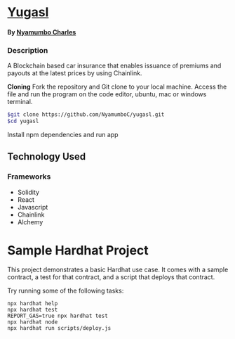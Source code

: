 # [Yugasl](https://github.com/NyamumboC/yugasl.git)
#### By [Nyamumbo Charles](https://github.com/NyamumboC/yugasl.git)
### Description
A Blockchain based car insurance that enables issuance of premiums and payouts at the latest prices by using Chainlink.

**Cloning**
Fork the repository and Git clone to your local machine. Access the file and run the program on the code editor, ubuntu, mac or windows terminal.

```bash
$git clone https://github.com/NyamumboC/yugasl.git
$cd yugasl
```

Install npm dependencies and run app

## Technology Used
### Frameworks
* Solidity
* React
* Javascript
* Chainlink
* Alchemy



# Sample Hardhat Project

This project demonstrates a basic Hardhat use case. It comes with a sample contract, a test for that contract, and a script that deploys that contract.

Try running some of the following tasks:

```shell
npx hardhat help
npx hardhat test
REPORT_GAS=true npx hardhat test
npx hardhat node
npx hardhat run scripts/deploy.js
```

